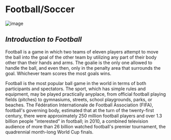 # Football/Soccer
 
![image](https://github.com/Student222ad/Student222ad.github.io/assets/150112033/8c1d088a-39f0-459b-b077-b4d7ef482787)

## *Introduction to Football*

Football is a game in which two teams of eleven players attempt to move the ball into the goal of the other team by utilizing any part of their body other than their hands and arms. The goalie is the only one allowed to handle the ball, and even then, only in the penalty area that surrounds the goal. Whichever team scores the most goals wins.

Football is the most popular ball game in the world in terms of both participants and spectators. The sport, which has simple rules and equipment, may be played practically anyplace, from official football playing fields (pitches) to gymnasiums, streets, school playgrounds, parks, or beaches. The Fédération Internationale de Football Association (FIFA), football's governing body, estimated that at the turn of the twenty-first century, there were approximately 250 million football players and over 1.3 billion people "interested" in football; in 2010, a combined television audience of more than 26 billion watched football's premier tournament, the quadrennial month-long World Cup finals.


